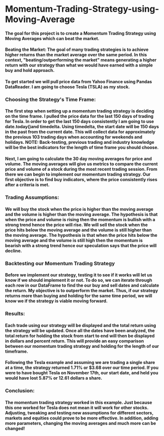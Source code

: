 # Momentum-Trading-Strategy-using-Moving-Average

#### The goal for this project is to create a Momentum Trading Strategy using Moving Averages which can beat the market. 
#### Beating the Market: The goal of many trading strategies is to achieve higher returns than the market average over the same period. In this context, "beating/outperforming the market" means generating a higher return with our strategy than what we would have earned with a simple buy and hold approach.
#### To get started we will pull price data from Yahoo Finance using Pandas DataReader. I am going to choose Tesla (TSLA) as my stock.
### Choosing the Strategy's Time Frame:
#### The first step when setting up a momentum trading strategy is deciding on the time frame. I pulled the price data for the last 150 days of trading for Tesla. In order to get the last 150 days consistently I am going to use date.today()and timedelta. Using timedelta, the start date will be 150 days in the past from the current date. This will collect data for approximately the previous 103 trading days when accounting for weekends and holidays. NOTE: Back-testing, previous trading and industry knowledge will be the best indicators for the length of time frame you should choose.
#### Next, I am going to calculate the 30 day moving averages for price and volume. The moving averages will give us metrics to compare the current price and volume of a stock during the most recent trading session. From there we can begin to implement our momentum trading strategy. Our first objective is to find buy indicators, where the price consistently rises after a criteria is met.
### Trading Assumptions:
#### We will buy the stock when the price is higher than the moving average and the volume is higher than the moving average. The hypothesis is that when the price and volume is rising then the momentum is bullish with a strong trend hence the price will rise. We will sell the stock when the price hits below the moving average and the volume is still higher than the moving average. The hypothesis is that when the price hits below the moving average and the volume is still high then the momentum is bearish with a strong trend hence our speculation says that the price will decline.
### Backtesting our Momentum Trading Strategy
#### Before we implement our strategy, testing it to see if it works will let us know if we should implement it or not. To do so, we can iterate through each row in our DataFrame to find the our buy and sell dates and calculate the return. My objective is to outperform the market. Thus, if our strategy returns more than buying and holding for the same time period, we will know we if the strategy is viable moving forward.
### Results:
#### Each trade using our strategy will be displayed and the total return using the strategy will be updated. Once all the dates have been analyzed, the total return for holding the stock from start to end will then be displayed in dollars and percent return. This will provide an easy comparison between our momentum trading strategy and holding for the length of our timeframe.
#### Following the Tesla example and assuming we are trading a single share at a time, the strategy returned 1.71% or $3.68 over our time period. If you were to have bought Tesla on November 17th, our start date, and held you would have lost 5.87% or 12.61 dollars a share.
### Conclusion:
#### The momentum trading strategy worked in this example. Just because this one worked for Tesla does not mean it will work for other stocks. Adjusting, tweaking and testing new assumptions for different sectors, markets and equities could prove to be more effective. In addition, adding more parameters, changing the moving averages and much more can be changed!

